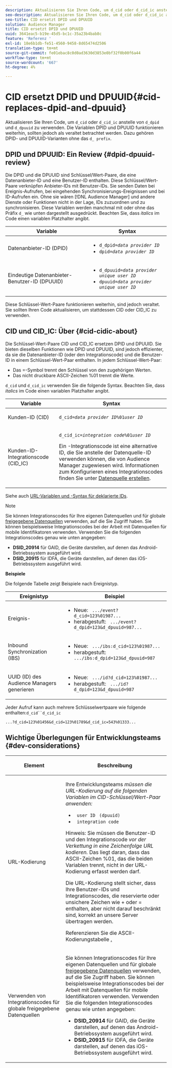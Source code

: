 ```yaml
---
description: Aktualisieren Sie Ihren Code, um d_cid oder d_cid_ic anstelle von d_dpid und d_dpuuid zu verwenden. Die Variablen DPID und DPUUID funktionieren weiterhin, sollten jedoch als veraltet betrachtet werden. Dazu gehören DPID- und DPUUID-Varianten ohne das Präfix d_.
seo-description: Aktualisieren Sie Ihren Code, um d_cid oder d_cid_ic anstelle von d_dpid und d_dpuuid zu verwenden. Die Variablen DPID und DPUUID funktionieren weiterhin, sollten jedoch als veraltet betrachtet werden. Dazu gehören DPID- und DPUUID-Varianten ohne das Präfix d_.
seo-title: CID ersetzt DPID und DPUUID
solution: Audience Manager
title: CID ersetzt DPID und DPUUID
uuid: 3641eac5-b19e-45d5-bc1c-35a23b4bab8c
feature: 'Referenz '
exl-id: 18e6b1db-fe51-4560-9458-8d65474d2506
translation-type: tm+mt
source-git-commit: fe01ebac8c0d0ad3630d3853e0bf32f0b00f6a44
workflow-type: tm+mt
source-wordcount: '667'
ht-degree: 4%

---
```


# CID ersetzt DPID und DPUUID{#cid-replaces-dpid-and-dpuuid}

Aktualisieren Sie Ihren Code, um `d_cid` oder `d_cid_ic` anstelle von `d_dpid` und `d_dpuuid` zu verwenden. Die Variablen DPID und DPUUID funktionieren weiterhin, sollten jedoch als veraltet betrachtet werden. Dazu gehören DPID- und DPUUID-Varianten ohne das `d_ prefix`.

## DPID und DPUUID: Ein Review {#dpid-dpuuid-review}

Die DPID und die DPUUID sind Schlüssel/Wert-Paare, die eine Datenanbieter-ID und eine Benutzer-ID enthalten. Diese Schlüssel/Wert-Paare verknüpfen Anbieter-IDs mit Benutzer-IDs. Sie senden Daten bei Ereignis-Aufrufen, bei eingehenden Synchronisierungs-Ereignissen und bei ID-Aufrufen ein. Ohne sie wären [!DNL Audience Manager] und andere Dienste oder Funktionen nicht in der Lage, IDs zuzuordnen und zu synchronisieren. Diese Variablen werden manchmal mit oder ohne das Präfix `d_` wie unten dargestellt ausgedrückt. Beachten Sie, dass *italics* im Code einen variablen Platzhalter angibt.

<table id="table_932B4416AE1E44E4A1E98D779D3B1ED5"> 
 <thead> 
  <tr> 
   <th colname="col1" class="entry"> Variable </th> 
   <th colname="col2" class="entry"> Syntax </th> 
  </tr> 
 </thead>
 <tbody> 
  <tr> 
   <td colname="col1"> <p>Datenanbieter-ID (DPID) </p> </td> 
   <td colname="col2"> 
    <ul id="ul_0567D39DCE784C20A81EC0845C7B1C6B"> 
     <li id="li_DDD8C18266314987A7C802918F4892A8"> <code>d_dpid=<i>data provider ID</i></code> </li> 
     <li id="li_80185558932E416698ABD71158303EA8"> <code>dpid=<i>data provider ID</i></code> </li> 
    </ul> </td> 
  </tr> 
  <tr> 
   <td colname="col1"> <p>Eindeutige Datenanbieter-Benutzer-ID (DPUUID) </p> </td> 
   <td colname="col2"> 
    <ul id="ul_EA7F769523B142CE8FF5886E5CDFF2D9"> 
     <li id="li_C984E2FF0A83495880BB87C610FA3F79"> <code>d_dpuuid=<i>data provider unique user ID</i></code> </li> 
     <li id="li_DCFFAC995DCC49F489ACEFD97A06F877"> <code>dpuuid=<i>data provider unique user ID</i></code> </li> 
    </ul> </td> 
  </tr> 
 </tbody> 
</table>

Diese Schlüssel-Wert-Paare funktionieren weiterhin, sind jedoch veraltet. Sie sollten Ihren Code aktualisieren, um stattdessen CID oder CID_IC zu verwenden.

## CID und CID_IC: Über {#cid-cidic-about}

Die Schlüssel-Wert-Paare CID und CID_IC ersetzen DPID und DPUUID. Sie bieten dieselben Funktionen wie DPID und DPUUID, sind jedoch effizienter, da sie die Datenanbieter-ID (oder den Integrationscode) und die Benutzer-ID in einem Schlüssel-Wert-Paar enthalten. In jedem Schlüssel-Wert-Paar:

* Das =-Symbol trennt den Schlüssel von den zugehörigen Werten.
* Das nicht druckbare ASCII-Zeichen %01 trennt die Werte.

`d_cid` und  `d_cid_ic` verwenden Sie die folgende Syntax. Beachten Sie, dass *italics* im Code einen variablen Platzhalter angibt.

<table id="table_0C8A4F8FDBC84416B4EB476F67BCFA8E"> 
 <thead> 
  <tr> 
   <th colname="col1" class="entry"> Variable </th> 
   <th colname="col2" class="entry"> Syntax </th> 
  </tr> 
 </thead>
 <tbody> 
  <tr> 
   <td colname="col1"> <p>Kunden-ID (CID) </p> </td> 
   <td colname="col2"> <p> <code>d_cid=<i>data provider ID</i>%01<i>user ID</i></code> </p> </td> 
  </tr> 
  <tr> 
   <td colname="col1"> <p>Kunden-ID-Integrationscode (CID_IC) </p> </td> 
   <td colname="col2"> <p> <code>d_cid_ic=<i>integration code</i>%01<i>user ID</i></code> </p> <p> Ein <span class="term">-Integrationscode</span> ist eine alternative ID, die Sie anstelle der Datenquelle-ID verwenden können, die von <span class="keyword"> Audience Manager</span> zugewiesen wird. Informationen zum Konfigurieren eines Integrationscodes finden Sie unter <a href="../features/manage-datasources.md#create-data-source"> Datenquelle erstellen</a>. </p> </td> 
  </tr> 
 </tbody> 
</table>

Siehe auch [URL-Variablen und -Syntax für deklarierte IDs](../features/declared-ids.md#variables-and-syntax).

>[!NOTE]
>
>Sie können Integrationscodes für Ihre eigenen Datenquellen und für globale [freigegebene Datenquellen](../features/datasources-list-and-settings.md#settings-menu-options) verwenden, auf die Sie Zugriff haben. Sie können beispielsweise Integrationscodes bei der Arbeit mit Datenquellen für mobile Identifikatoren verwenden. Verwenden Sie die folgenden Integrationscodes genau wie unten angegeben:

* **DSID_20914** für GAID, die Geräte darstellen, auf denen das Android-Betriebssystem ausgeführt wird.
* **DSID_20915** für IDFA, die Geräte darstellen, auf denen das iOS-Betriebssystem ausgeführt wird.

**Beispiele**

Die folgende Tabelle zeigt Beispiele nach Ereignistyp.

<table id="table_097A58CCD6E64C4DB0652271A4F31AE8"> 
 <thead> 
  <tr> 
   <th colname="col1" class="entry"> Ereignistyp </th> 
   <th colname="col2" class="entry"> Beispiel </th> 
  </tr>
 </thead>
 <tbody> 
  <tr> 
   <td colname="col1"> <p>Ereignis- </p> </td> 
   <td colname="col2"> 
    <ul id="ul_6EAB4188C6954512A28D1A8328794BCB"> 
     <li id="li_344AAEF1622343489E2AD6E2929CEA98">Neue: <code> .../event?d_cid=123%01987...</code> </li> 
     <li id="li_B673C1BA5AD24C46AB8F8232EF89CE89">herabgestuft: <code> .../event?d_dpid=123&amp;d_dpuuid=987...</code> </li> 
    </ul> </td> 
  </tr> 
  <tr> 
   <td colname="col1"> <p>Inbound Synchronization (IBS) </p> </td> 
   <td colname="col2"> 
    <ul id="ul_78270745CBC2469B8CA9EDB7032B8F92"> 
     <li id="li_8C4620A04504442185F013F74E6B0647">Neue: <code> .../ibs:d_cid=123%01987...</code> </li> 
     <li id="li_2A8F761C76334C1BB097CF1A9D7E8429">herabgestuft: <code> .../ibs:d_dpid=123&amp;d_dpuuid=987</code> </li> 
    </ul> </td> 
  </tr> 
  <tr> 
   <td colname="col1"> <p>UUID (ID) des Audience Managers generieren </p> </td> 
   <td colname="col2"> 
    <ul id="ul_EAA764DCFF7244F69ABF67ACEE13E579"> 
     <li id="li_18467A531FAF454A881CBD157BBFD6D2">Neue: <code> .../id?d_cid=123%01987...</code> </li> 
     <li id="li_433C33F7BC284362AC7CC3C9DC0BF471">herabgestuft: <code> .../id?d_dpid=123&amp;d_dpuuid=987</code> </li> 
    </ul> </td> 
  </tr> 
 </tbody> 
</table>

Jeder Aufruf kann auch mehrere Schlüsselwertpaare wie folgende enthalten:`d_cid``d_cid_ic`

```
...?d_cid=123%01456&d_cid=123%01789&d_cid_ic=543%01333...
```

## Wichtige Überlegungen für Entwicklungsteams {#dev-considerations}

<table id="table_5DD068FAE68A42CDB49B6C064706802A"> 
 <thead> 
  <tr> 
   <th colname="col1" class="entry"> <p>Element </p> </th> 
   <th colname="col2" class="entry"> <p>Beschreibung </p> </th> 
  </tr>
 </thead>
 <tbody> 
  <tr> 
   <td colname="col1"> <p>URL-Kodierung </p> </td> 
   <td colname="col2"> <p>Ihre Entwicklungsteams <i>müssen die URL-Kodierung auf die folgenden Variablen im CID-Schlüssel/Wert-Paar anwenden:</i> </p> <p> 
     <ul id="ul_66DCB63C60914057B2BE21F49D9A36CA"> 
      <li id="li_6D82B4DB40BB4BB0B8FAF5841577FAAC"><code> user ID</code> <code> (dpuuid)</code> </li> 
      <li id="li_D2F94B07B0D84B09A5CDFA48518DDD62"><code> integration code</code> </li> 
     </ul> </p> <p> <p>Hinweis: Sie müssen die Benutzer-ID und den Integrationscode <i>vor der Verkettung in eine Zeichenfolge URL kodieren. </i> Das liegt daran, dass das ASCII-Zeichen %01, das die beiden Variablen trennt, nicht in der URL-Kodierung erfasst werden darf. </p> </p> <p>Die URL-Kodierung stellt sicher, dass Ihre Benutzer-IDs und Integrationscodes, die reservierte oder unsichere Zeichen wie + oder = enthalten, aber nicht darauf beschränkt sind, korrekt an unsere Server übertragen werden. </p> <p>Referenzieren Sie die ASCII-Kodierungstabelle <a href="https://www.w3schools.com/tags/ref_urlencode.asp" format="https" scope="external">.</a> </p> </td> 
  </tr> 
  <tr> 
   <td colname="col1"> <p>Verwenden von Integrationscodes für globale freigegebene Datenquellen </p> </td> 
   <td colname="col2"> <p>Sie können Integrationscodes für Ihre eigenen Datenquellen und für globale <a href="../features/datasources-list-and-settings.md#settings-menu-options"> freigegebene Datenquellen</a> verwenden, auf die Sie Zugriff haben. Sie können beispielsweise Integrationscodes bei der Arbeit mit Datenquellen für mobile Identifikatoren verwenden. Verwenden Sie die folgenden Integrationscodes genau wie unten angegeben: </p> <p> 
     <ul id="ul_B306EE96A3BD4CE982E113D5E23826CF"> 
      <li id="li_3340C7AFA9AB4105A2CCF3E476EC7552"> <b>DSID_20914 </b> für GAID, die Geräte darstellen, auf denen das Android-Betriebssystem ausgeführt wird. </li> 
      <li id="li_779D9F08021043FCB233A0ABF5160C76"> <b>DSID_20915 </b> für IDFA, die Geräte darstellen, auf denen das iOS-Betriebssystem ausgeführt wird. </li> 
     </ul> </p> </td> 
  </tr> 
 </tbody> 
</table>
